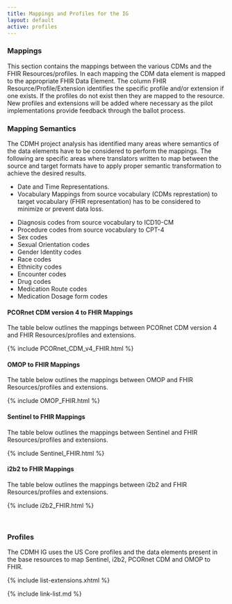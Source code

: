 ```yaml
---
title: Mappings and Profiles for the IG
layout: default
active: profiles
---
```

### Mappings

This section contains the mappings between the various CDMs and the FHIR Resources/profiles. In each mapping the CDM data element is mapped to the appropriate FHIR Data Element. The column FHIR Resource/Profile/Extension identifies the specific profile and/or extension if one exists. If the profiles do not exist then they are mapped to the resource. New profiles and extensions will be added where necessary as the pilot implementations provide feedback through the ballot process.

### Mapping Semantics

The CDMH project analysis has identified many areas where semantics of the data elements have to be considered to perform the mappings. The following are specific areas where translators written to map between the source and target formats have to apply proper semantic transformation to achieve the desired results. 
* Date and Time Representations.
* Vocabulary Mappings from source vocabulary (CDMs represtation) to target vocabulary (FHIR representation) has to be considered to minimize or prevent data loss. 
- Diagnosis codes from source vocabulary to ICD10-CM
- Procedure codes from source vocabulary to CPT-4
- Sex codes
- Sexual Orientation codes
- Gender Identity codes
- Race codes
- Ethnicity codes
- Encounter codes
- Drug codes
- Medication Route codes
- Medication Dosage form codes

#### PCORnet CDM version 4 to FHIR Mappings

The table below outlines the mappings between PCORnet CDM version 4 and FHIR Resources/profiles and extensions.


{% include PCORnet_CDM_v4_FHIR.html %}


#### OMOP to FHIR Mappings

The table below outlines the mappings between OMOP and FHIR Resources/profiles and extensions.


{% include OMOP_FHIR.html %}


#### Sentinel to FHIR Mappings

The table below outlines the mappings between Sentinel and FHIR Resources/profiles and extensions.


{% include Sentinel_FHIR.html %}


#### i2b2 to FHIR Mappings

The table below outlines the mappings between i2b2 and FHIR Resources/profiles and extensions.


{% include i2b2_FHIR.html %}


<br />



### Profiles

The CDMH IG uses the US Core profiles and the data elements present in the base resources to map Sentinel, i2b2, PCORnet CDM and OMOP to FHIR.


{% include list-extensions.xhtml %}


{% include link-list.md %}

<br />
